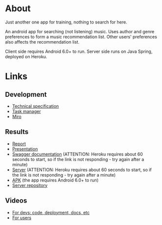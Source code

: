 # About
Just another one app for training, nothing to search for here.

An android app for searching (not listening) music. Uses author and genre preferences to form a music recommendation list. Other users' preferences also affects the recommendation list.

Client side requires Android 6.0+ to run. Server side runs on Java Spring, deployed on Heroku.

# Links

## Development

- [Technical specification](https://github.com/Lizurt/Muzkat/blob/main/docs/ts.pdf)
- [Task manager](https://trello.com/b/7d4Ra456/muzkat)
- [Miro](https://miro.com/app/board/uXjVOLXgQLQ=/)

## Results

- [Report](https://github.com/Lizurt/Muzkat/blob/main/docs/report.pdf)
- [Presentation](https://github.com/Lizurt/Muzkat/blob/main/docs/ppt.pptx)
- [Swagger documentation](https://muzkat-server.herokuapp.com/swagger-ui/index.html) (ATTENTION: Heroku requires about 60 seconds to start, so if the link is not responding - try again after a minute)
- [Server](https://muzkat-server.herokuapp.com) (ATTENTION: Heroku requires about 60 seconds to start, so if the link is not responding - try again after a minute)
- [APK](https://github.com/Lizurt/Muzkat/blob/main/docs/app-release.apk) (the app requires Android 6.0+ to run)
- [Server repository](https://github.com/Lizurt/MuzkatServer/tree/main)

## Videos

- [For devs: code, deployment, docs, etc](https://github.com/Lizurt/Muzkat/blob/main/docs/for-devs.mp4)
- [For users](https://github.com/Lizurt/Muzkat/blob/main/docs/for-users.mp4)